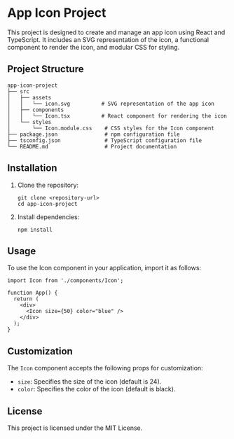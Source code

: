 # App Icon Project

This project is designed to create and manage an app icon using React and TypeScript. It includes an SVG representation of the icon, a functional component to render the icon, and modular CSS for styling.

## Project Structure

```
app-icon-project
├── src
│   ├── assets
│   │   └── icon.svg          # SVG representation of the app icon
│   ├── components
│   │   └── Icon.tsx          # React component for rendering the icon
│   └── styles
│       └── Icon.module.css    # CSS styles for the Icon component
├── package.json               # npm configuration file
├── tsconfig.json              # TypeScript configuration file
└── README.md                  # Project documentation
```

## Installation

1. Clone the repository:
   ```
   git clone <repository-url>
   cd app-icon-project
   ```

2. Install dependencies:
   ```
   npm install
   ```

## Usage

To use the Icon component in your application, import it as follows:

```tsx
import Icon from './components/Icon';

function App() {
  return (
    <div>
      <Icon size={50} color="blue" />
    </div>
  );
}
```

## Customization

The `Icon` component accepts the following props for customization:

- `size`: Specifies the size of the icon (default is 24).
- `color`: Specifies the color of the icon (default is black).

## License

This project is licensed under the MIT License.